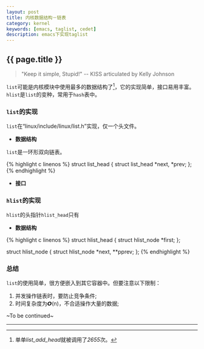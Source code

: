 ```yaml
---
layout: post
title: 内核数据结构－链表
category: kernel
keywords: [emacs, taglist, cedet]
description: emacs下实现taglist
---
```


## {{ page.title }}

> "Keep it simple, Stupid!" 
> -- KISS  articulated by Kelly Johnson

`list`可能是内核模块中使用最多的数据结构了[^1]，它的实现简单，接口易用丰富。`hlist`是`list`的变种，常用于`hash`表中。

### `list`的实现

`list`在<q>linux/include/linux/list.h</q>实现，仅一个头文件。

* **数据结构**

`list`是一环形双向链表。

{% highlight c linenos %}
struct list_head {
	struct list_head *next, *prev;
};
{% endhighlight %}

* **接口**


### `hlist`的实现

`hlist`的头指针`hlist_head`只有

* **数据结构**

{% highlight c linenos %}
struct hlist_head {
	struct hlist_node *first;
};

struct hlist_node {
	struct hlist_node *next, **pprev;
};
{% endhighlight %}

### 总结
`list`的使用简单，很方便嵌入到其它容器中。但要注意以下限制：

1. 并发操作链表时，要防止竞争条件;
1. 时间复杂度为𝞞(n)，不合适操作大量的数据;

~To be continued~

* * * * *

[^1]: 单单<var>list_add_head</var>就被调用了*2655*次。
